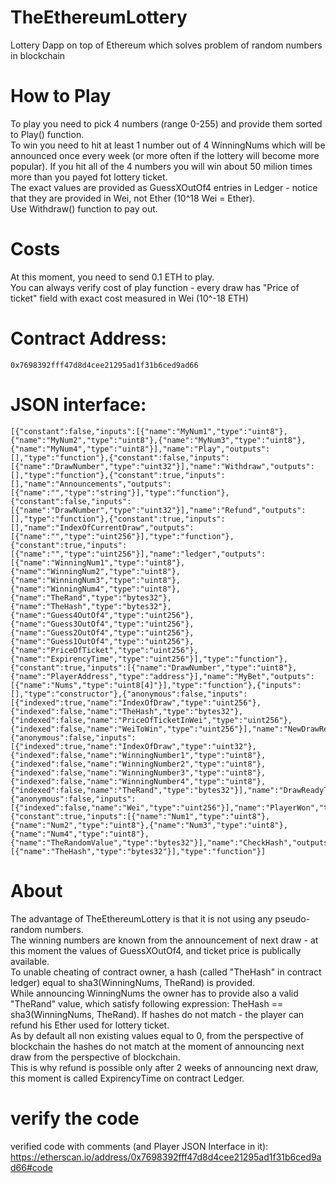 # TheEthereumLottery
  Lottery Dapp on top of Ethereum which solves problem of random numbers in blockchain

# How to Play
  To play you need to pick 4 numbers (range 0-255) and provide them sorted to Play() function.  
  To win you need to hit at least 1 number out of 4 WinningNums which will be announced once every week
  (or more often if the lottery will become more popular). If you hit all of the 4 numbers you will win
  about 50 milion times more than you payed fot lottery ticket.  
  The exact values are provided as GuessXOutOf4 entries in Ledger - notice that
  they are provided in Wei, not Ether (10^18 Wei = Ether).  
  Use Withdraw() function to pay out.

# Costs
  At this moment, you need to send 0.1 ETH to play.  
  You can always verify cost of play function - every draw has "Price of ticket" field with exact cost measured in Wei (10^-18 ETH)

# Contract Address:
    0x7698392fff47d8d4cee21295ad1f31b6ced9ad66

# JSON interface:

    [{"constant":false,"inputs":[{"name":"MyNum1","type":"uint8"},{"name":"MyNum2","type":"uint8"},{"name":"MyNum3","type":"uint8"},{"name":"MyNum4","type":"uint8"}],"name":"Play","outputs":[],"type":"function"},{"constant":false,"inputs":[{"name":"DrawNumber","type":"uint32"}],"name":"Withdraw","outputs":[],"type":"function"},{"constant":true,"inputs":[],"name":"Announcements","outputs":[{"name":"","type":"string"}],"type":"function"},{"constant":false,"inputs":[{"name":"DrawNumber","type":"uint32"}],"name":"Refund","outputs":[],"type":"function"},{"constant":true,"inputs":[],"name":"IndexOfCurrentDraw","outputs":[{"name":"","type":"uint256"}],"type":"function"},{"constant":true,"inputs":[{"name":"","type":"uint256"}],"name":"ledger","outputs":[{"name":"WinningNum1","type":"uint8"},{"name":"WinningNum2","type":"uint8"},{"name":"WinningNum3","type":"uint8"},{"name":"WinningNum4","type":"uint8"},{"name":"TheRand","type":"bytes32"},{"name":"TheHash","type":"bytes32"},{"name":"Guess4OutOf4","type":"uint256"},{"name":"Guess3OutOf4","type":"uint256"},{"name":"Guess2OutOf4","type":"uint256"},{"name":"Guess1OutOf4","type":"uint256"},{"name":"PriceOfTicket","type":"uint256"},{"name":"ExpirencyTime","type":"uint256"}],"type":"function"},{"constant":true,"inputs":[{"name":"DrawNumber","type":"uint8"},{"name":"PlayerAddress","type":"address"}],"name":"MyBet","outputs":[{"name":"Nums","type":"uint8[4]"}],"type":"function"},{"inputs":[],"type":"constructor"},{"anonymous":false,"inputs":[{"indexed":true,"name":"IndexOfDraw","type":"uint256"},{"indexed":false,"name":"TheHash","type":"bytes32"},{"indexed":false,"name":"PriceOfTicketInWei","type":"uint256"},{"indexed":false,"name":"WeiToWin","type":"uint256"}],"name":"NewDrawReadyToPlay","type":"event"},{"anonymous":false,"inputs":[{"indexed":true,"name":"IndexOfDraw","type":"uint32"},{"indexed":false,"name":"WinningNumber1","type":"uint8"},{"indexed":false,"name":"WinningNumber2","type":"uint8"},{"indexed":false,"name":"WinningNumber3","type":"uint8"},{"indexed":false,"name":"WinningNumber4","type":"uint8"},{"indexed":false,"name":"TheRand","type":"bytes32"}],"name":"DrawReadyToPayout","type":"event"},{"anonymous":false,"inputs":[{"indexed":false,"name":"Wei","type":"uint256"}],"name":"PlayerWon","type":"event"},{"constant":true,"inputs":[{"name":"Num1","type":"uint8"},{"name":"Num2","type":"uint8"},{"name":"Num3","type":"uint8"},{"name":"Num4","type":"uint8"},{"name":"TheRandomValue","type":"bytes32"}],"name":"CheckHash","outputs":[{"name":"TheHash","type":"bytes32"}],"type":"function"}]

# About
  The advantage of TheEthereumLottery is that it is not using any pseudo-random numbers.  
  The winning numbers are known from the announcement of next draw - at this moment the values of GuessXOutOf4,
  and ticket price is publically available.  
  To unable cheating of contract owner, a hash (called "TheHash" in contract ledger) 
  equal to sha3(WinningNums, TheRand) is provided.  
  While announcing WinningNums the owner has to provide also a valid "TheRand" value, which satisfy 
  following expression: TheHash == sha3(WinningNums, TheRand).
  If hashes do not match - the player can refund his Ether used for lottery ticket.  
  As by default all non existing values equal to 0, from the perspective of blockchain
  the hashes do not match at the moment of announcing next draw from the perspective of blockchain.  
  This is why refund is possible only after 2 weeks of announcing next draw,
  this moment is called ExpirencyTime on contract Ledger.

# verify the code
verified code with comments (and Player JSON Interface in it):  
https://etherscan.io/address/0x7698392fff47d8d4cee21295ad1f31b6ced9ad66#code
